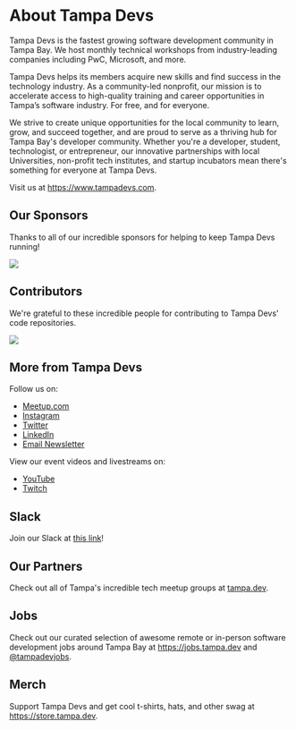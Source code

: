 # About Tampa Devs

Tampa Devs is the fastest growing software development community in Tampa Bay. We host monthly technical workshops from industry-leading companies including PwC, Microsoft, and more.

Tampa Devs helps its members acquire new skills and find success in the technology industry. As a community-led nonprofit, our mission is to accelerate access to high-quality training and career opportunities in Tampa’s software industry. For free, and for everyone.

We strive to create unique opportunities for the local community to learn, grow, and succeed together, and are proud to serve as a thriving hub for Tampa Bay's developer community. Whether you're a developer, student, technologist, or entrepreneur, our innovative partnerships with local Universities, non-profit tech institutes, and startup incubators mean there's something for everyone at Tampa Devs.

Visit us at https://www.tampadevs.com.

## Our Sponsors 

Thanks to all of our incredible sponsors for helping to keep Tampa Devs running!

<a href="https://opencollective.com/tampadevs#backers">
    <img src="https://opencollective.com/tampadevs/backers.svg?width=950" />
</a>

## Contributors

We're grateful to these incredible people for contributing to Tampa Devs' code repositories.

<img src="https://opencollective.com/tampadevs/contributors.svg?width=890&button=false" />

## More from Tampa Devs

Follow us on:

- [Meetup.com](https://go.tampa.dev/meetup)
- [Instagram](https://go.tampa.dev/instagram)
- [Twitter](https://go.tampa.dev/twitter)
- [LinkedIn](https://go.tampa.dev/linkedin)
- [Email Newsletter](https://go.tampa.dev/)

View our event videos and livestreams on:

- [YouTube](https://go.tampa.dev/youtube)
- [Twitch](https://go.tampa.dev/twitch)

## Slack 

Join our Slack at [this link](https://go.tampa.dev/slack)!

## Our Partners

Check out all of Tampa's incredible tech meetup groups at [tampa.dev](https://tampa.dev/).

## Jobs

Check out our curated selection of awesome remote or in-person software development jobs around Tampa Bay at https://jobs.tampa.dev and [@tampadevjobs](https://twitter.com/tampadevjobs).

## Merch

Support Tampa Devs and get cool t-shirts, hats, and other swag at https://store.tampa.dev.
